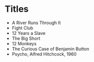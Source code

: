 # Titles

- A River Runs Through It
- Fight Club
- 12 Years a Slave
- The Big Short
- 12 Monkeys
- The Curious Case of Benjamin Button
- Psycho, Alfred Hitchcock, 1960
